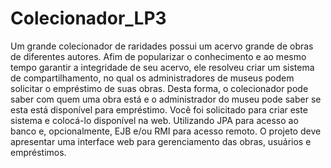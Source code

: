 # Colecionador_LP3
Um grande colecionador de raridades possui um acervo grande de obras de diferentes autores. Afim de popularizar o conhecimento e ao mesmo tempo garantir a integridade de seu acervo, ele resolveu criar um sistema de compartilhamento, no qual os administradores de museus podem solicitar o empréstimo de suas obras. Desta forma, o colecionador pode saber com quem uma obra está e o administrador do museu pode saber se esta está disponível para empréstimo. Você foi solicitado para criar este sistema e colocá-lo disponível na web. Utilizando JPA para acesso ao banco e, opcionalmente, EJB e/ou RMI para acesso remoto. O projeto deve apresentar uma interface web para gerenciamento das obras, usuários e empréstimos.
